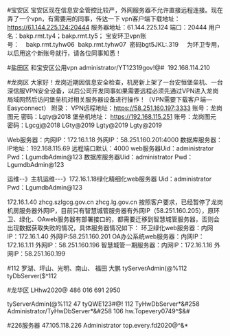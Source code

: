 #宝安区
宝安区现在信息安全管控比较严，外网服务器不允许直接远程连接。现在弄了一个vpn，有需要用的同事，传达一下
vpn客户端下载地址：https://61.144.225.124:20444
服务器地址：61.144.225.124
端口：20444
用户名：bakp.rmt.ty4；bakp.rmt.ty5；
宝安环卫vpn账号：    bakp.rmt.tyhw06  bakp.rmt.tyhw07  密码bgt5JKL:.319     为环卫专用，以后用这个新账号就行，请各位同事知悉！

#盐田区 
和宝安区公用vpn
administrator/YT12319gov!@#  192.168.114.210

#龙岗区
大家好！龙岗近期因信息安全检查，机房新上架了一台安恒堡垒机、一台深信服VPN安全设备，以后公司开发同事如果需要远程必须先通过VPN进入龙岗局域网然后访问堡垒机对相关服务器设备进行操作！（VPN需要下载客户端—Easyconnect）
    附录： VPN远程地址：https://58.251.160.197:3333
               账号：龙岗图元     密码：Lgty@2018
               堡垒机地址：	https://192.168.115.251
               账号：龙岗图元     密码：Lgcgj@2018   LGty@2019  Lgty@2019 Lgty@2019


  Web服务器：内网IP：172.16.1.18   外网IP：58.251.160.201:4000
                  数据库服务器：IP地址：192.168.115.69
                  远程端口默认：4000
                web服务器Uid：administrator        Pwd：LgumdbAdmin@123
             数据库服务器Uid：administrator        Pwd：LgumdbAdmin@123



运维--》主机运维---》172.16.1.18绿化精细化web服务器    Uid：administrator        Pwd：LgumdbAdmin@123

172.16.1.40  zhcg.szlgcg.gov.cn  zhcg.lg.gov.cn
按照客户要求，已经暂停了龙岗机房服务器外网IP，目前只有智慧城管服务器有外网IP（58.251.160.205），原环卫、绿化、OAweb服务器有部署接口的，都需要迁移到智慧城管服务器，否则会出现数据获取失败的情况，具体服务器情况如下：
         环卫绿化web服务器：内网IP：172.16.1.40   外网IP:58.251.160.201
         OA办公系统web服务器：内网IP：172.16.1.11 外网IP：58.251.160.196
         智慧城管一期服务器：内网IP：172.16.1.16  外网IP：58.251.160.199   
         
#112 罗湖、坪山、光明、南山、 福田 大鹏
tyServerAdmin(@%112
tyDbServer($^112

#龙华区
LHhw2020@ 
486 016 691
2950

tyServerAdmin(@%112 47
tyQWE123#@! 112
TyHwDbServer*&#258
Administrator/TyHwDbServer*&#258 106
hw.Topevery0749^$&#

#226服务器
47.105.118.226
Administrator
top.every.fd2020@^&*